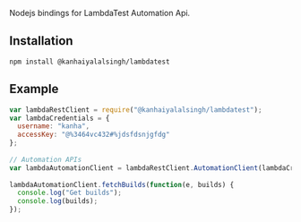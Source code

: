 Nodejs bindings for LambdaTest Automation Api.

## Installation

```
npm install @kanhaiyalalsingh/lambdatest
```

## Example

```js
var lambdaRestClient = require("@kanhaiyalalsingh/lambdatest");
var lambdaCredentials = {
  username: "kanha",
  accessKey: "@%3464vc432#%jdsfdsnjgfdg"
};
 
// Automation APIs
var lambdaAutomationClient = lambdaRestClient.AutomationClient(lambdaCredentials);
 
lambdaAutomationClient.fetchBuilds(function(e, builds) {
  console.log("Get builds");
  console.log(builds);
});

```